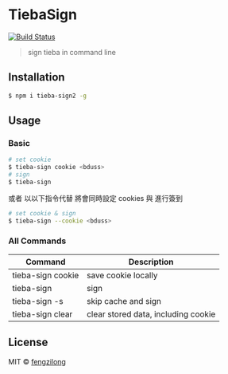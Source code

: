 # TiebaSign

[![Build Status](https://travis-ci.org/bluelovers/tieba-sign.svg?branch=master)](https://travis-ci.org/bluelovers/tieba-sign)

> sign tieba in command line

## Installation

```bash
$ npm i tieba-sign2 -g
```

## Usage

### Basic

```bash
# set cookie
$ tieba-sign cookie <bduss>
# sign
$ tieba-sign
```

或者 以以下指令代替 將會同時設定 cookies 與 進行簽到

```bash
# set cookie & sign
$ tieba-sign --cookie <bduss>
```

### All Commands

Command | Description
------- | -----------
tieba-sign cookie | save cookie locally
tieba-sign | sign
tieba-sign -s | skip cache and sign
tieba-sign clear | clear stored data, including cookie

## License

MIT &copy; [fengzilong](https://github.com/fengzilong)
